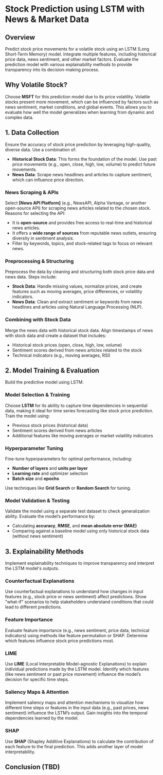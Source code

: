 # Stock Prediction using LSTM with News & Market Data

## Overview

Predict stock price movements for a volatile stock using an LSTM (Long Short-Term Memory) model. Integrate multiple features, including historical price data, news sentiment, and other market factors. Evaluate the prediction model with various explainability methods to provide transparency into its decision-making process.

## Why Volatile Stock?

Choose **MSFT** for this prediction model due to its price volatility. Volatile stocks present more movement, which can be influenced by factors such as news sentiment, market conditions, and global events. This allows you to evaluate how well the model generalizes when learning from dynamic and complex data.

## 1. Data Collection

Ensure the accuracy of stock price prediction by leveraging high-quality, diverse data. Use a combination of:

- **Historical Stock Data**: This forms the foundation of the model. Use past price movements (e.g., open, close, high, low, volume) to predict future movements.
- **News Data**: Scrape news headlines and articles to capture sentiment, which can influence price direction.

### News Scraping & APIs

Select **[News API Platform]** (e.g., NewsAPI, Alpha Vantage, or another open-source API) for scraping news articles related to the chosen stock. Reasons for selecting the API:
- It is **open-source** and provides free access to real-time and historical news articles.
- It offers a **wide range of sources** from reputable news outlets, ensuring diversity in sentiment analysis.
- Filter by keywords, topics, and stock-related tags to focus on relevant news.

### Preprocessing & Structuring

Preprocess the data by cleaning and structuring both stock price data and news data. Steps include:
- **Stock Data**: Handle missing values, normalize prices, and create features such as moving averages, price differences, or volatility indicators.
- **News Data**: Clean and extract sentiment or keywords from news headlines and articles using Natural Language Processing (NLP).

### Combining with Stock Data

Merge the news data with historical stock data. Align timestamps of news with stock data and create a dataset that includes:
- Historical stock prices (open, close, high, low, volume)
- Sentiment scores derived from news articles related to the stock
- Technical indicators (e.g., moving averages, RSI)

## 2. Model Training & Evaluation

Build the predictive model using LSTM.

### Model Selection & Training

Choose **LSTM** for its ability to capture time dependencies in sequential data, making it ideal for time series forecasting like stock price prediction. Train the model using:
- Previous stock prices (historical data)
- Sentiment scores derived from news articles
- Additional features like moving averages or market volatility indicators

### Hyperparameter Tuning

Fine-tune hyperparameters for optimal performance, including:
- **Number of layers** and **units per layer**
- **Learning rate** and optimizer selection
- **Batch size** and **epochs**

Use techniques like **Grid Search** or **Random Search** for tuning.

### Model Validation & Testing

Validate the model using a separate test dataset to check generalization ability. Evaluate the model’s performance by:
- Calculating **accuracy**, **RMSE**, and **mean absolute error (MAE)**
- Comparing against a baseline model using only historical stock data (without news sentiment)

## 3. Explainability Methods

Implement explainability techniques to improve transparency and interpret the LSTM model's outputs.

### Counterfactual Explanations

Use counterfactual explanations to understand how changes in input features (e.g., stock price or news sentiment) affect predictions. Show "what-if" scenarios to help stakeholders understand conditions that could lead to different predictions.

### Feature Importance

Evaluate feature importance (e.g., news sentiment, price data, technical indicators) using methods like feature permutation or SHAP. Determine which features influence stock price predictions most.

### LIME

Use **LIME** (Local Interpretable Model-agnostic Explanations) to explain individual predictions made by the LSTM model. Identify which features (like news sentiment or past price movement) influence the model’s decision for specific time steps.

### Saliency Maps & Attention

Implement saliency maps and attention mechanisms to visualize how different time steps or features in the input data (e.g., past prices, news sentiment) influence the LSTM’s output. Gain insights into the temporal dependencies learned by the model.

### SHAP

Use **SHAP** (Shapley Additive Explanations) to calculate the contribution of each feature to the final prediction. This adds another layer of model interpretability.


## Conclusion (TBD)
